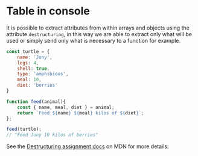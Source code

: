 # Table in console

It is possible to extract attributes from within arrays and objects using the attribute `destructuring`, in this way we are able to extract only what will be used or simply send only what is necessary to a function for example.

```javascript
const turtle = {
    name: 'Jony',
    legs: 4,
    shell: true,
    type: 'amphibious',
    meal: 10,
    diet: 'berries'
}

function feed(animal){
    const { name, meal, diet } = animal;
    return `Feed ${name} ${meal} kilos of ${diet}`;
};

feed(turtle);
// "Feed Jony 10 kilos of berries"

```

See the [Destructuring assignment docs](https://developer.mozilla.org/pt-BR/docs/Web/JavaScript/Reference/Operators/Atribuicao_via_desestruturacao)
on MDN for more details.